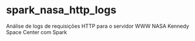 # spark_nasa_http_logs
Análise de logs de requisições HTTP para o servidor WWW NASA Kennedy Space Center com Spark
